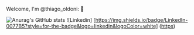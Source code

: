 
Welcome, I'm @thiago_oldoni: 👋


![Anurag's GitHub stats](https://github-readme-stats.vercel.app/api?username=ThOldoni&show_icons=true&theme=radical)
![Linkedin] [https://img.shields.io/badge/LinkedIn-0077B5?style=for-the-badge&logo=linkedin&logoColor=white] ([https](https://br.linkedin.com/in/thiago-vizzotto-oldoni-366737162))
